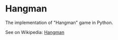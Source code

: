 # Hangman

The implementation of "Hangman" game in Python.

See on Wikipedia:
[Hangman](https://en.wikipedia.org/wiki/Hangman_%28game%29)
